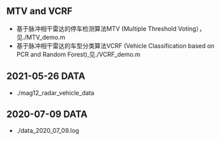 ## MTV and VCRF
- 基于脉冲相干雷达的停车检测算法MTV (Multiple Threshold Voting），见./MTV_demo.m
- 基于脉冲相干雷达的车型分类算法VCRF (Vehicle Classification based on PCR and Random Forest),见./VCRF_demo.m

## 2021-05-26 DATA 

- ./mag12_radar_vehicle_data

## 2020-07-09 DATA 
- ./data_2020_07_09.log
